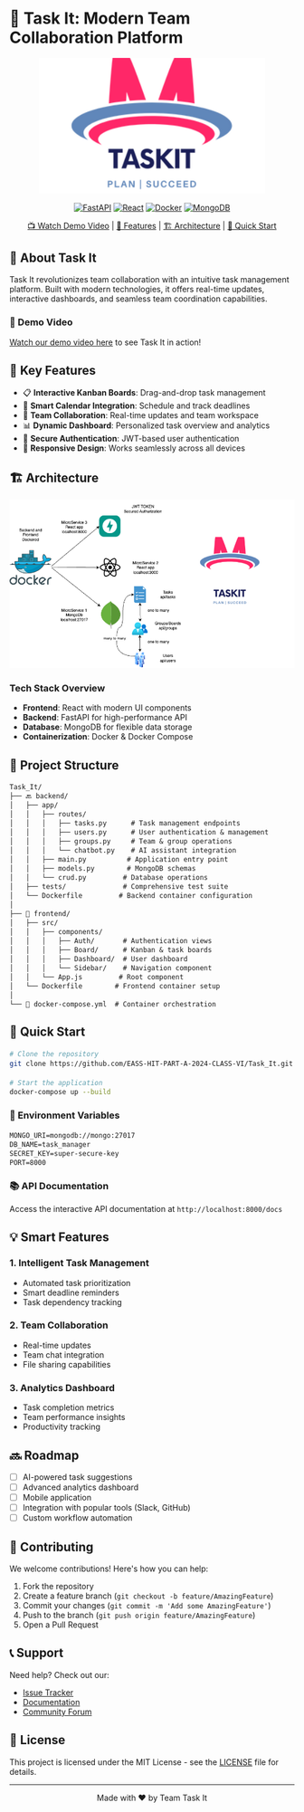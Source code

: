 # 🚀 Task It: Modern Team Collaboration Platform

<p align="center">
  <img src="./frontend/public/Task It.png" width="400" alt="Task It Logo">
</p>

<div align="center">
  
  [![FastAPI](https://img.shields.io/badge/FastAPI-%23009688.svg?style=for-the-badge&logo=fastapi&logoColor=white)](https://fastapi.tiangolo.com/)
  [![React](https://img.shields.io/badge/React-%2361DAFB.svg?style=for-the-badge&logo=react&logoColor=black)](https://reactjs.org/)
  [![Docker](https://img.shields.io/badge/Docker-%230db7ed.svg?style=for-the-badge&logo=docker&logoColor=white)](https://www.docker.com/)
  [![MongoDB](https://img.shields.io/badge/MongoDB-%2347A248.svg?style=for-the-badge&logo=mongodb&logoColor=white)](https://www.mongodb.com/)

  [📺 Watch Demo Video](#demo-video) | [🎯 Features](#-key-features) | [🏗️ Architecture](#-architecture) | [🚀 Quick Start](#-quick-start)
  
</div>

## 🌟 About Task It

Task It revolutionizes team collaboration with an intuitive task management platform. Built with modern technologies, it offers real-time updates, interactive dashboards, and seamless team coordination capabilities.

### 🎥 Demo Video
[Watch our demo video here](#) to see Task It in action!

## 🎯 Key Features

- 📋 **Interactive Kanban Boards**: Drag-and-drop task management
- 📅 **Smart Calendar Integration**: Schedule and track deadlines
- 👥 **Team Collaboration**: Real-time updates and team workspace
- 📊 **Dynamic Dashboard**: Personalized task overview and analytics
- 🔐 **Secure Authentication**: JWT-based user authentication
- 📱 **Responsive Design**: Works seamlessly across all devices

## 🏗️ Architecture

<p align="center">
  <img src="/TaskItArcheitecture.png" width="800" alt="Task It Architecture">
</p>

### Tech Stack Overview
- **Frontend**: React with modern UI components
- **Backend**: FastAPI for high-performance API
- **Database**: MongoDB for flexible data storage
- **Containerization**: Docker & Docker Compose

## 📁 Project Structure

```plaintext
Task_It/
├── 🔙 backend/
│   ├── app/
│   │   ├── routes/
│   │   │   ├── tasks.py      # Task management endpoints
│   │   │   ├── users.py      # User authentication & management
│   │   │   ├── groups.py     # Team & group operations
│   │   │   └── chatbot.py    # AI assistant integration
│   │   ├── main.py          # Application entry point
│   │   ├── models.py        # MongoDB schemas
│   │   └── crud.py         # Database operations
│   ├── tests/              # Comprehensive test suite
│   └── Dockerfile         # Backend container configuration
│
├── 🎨 frontend/
│   ├── src/
│   │   ├── components/
│   │   │   ├── Auth/       # Authentication views
│   │   │   ├── Board/      # Kanban & task boards
│   │   │   ├── Dashboard/  # User dashboard
│   │   │   └── Sidebar/    # Navigation component
│   │   └── App.js         # Root component
│   └── Dockerfile        # Frontend container setup
│
└── 🐳 docker-compose.yml  # Container orchestration
```

## 🚀 Quick Start

```bash
# Clone the repository
git clone https://github.com/EASS-HIT-PART-A-2024-CLASS-VI/Task_It.git

# Start the application
docker-compose up --build
```

### 🔑 Environment Variables
```env
MONGO_URI=mongodb://mongo:27017
DB_NAME=task_manager
SECRET_KEY=super-secure-key
PORT=8000
```

### 📚 API Documentation
Access the interactive API documentation at `http://localhost:8000/docs`

## 💡 Smart Features

### 1. Intelligent Task Management
- Automated task prioritization
- Smart deadline reminders
- Task dependency tracking

### 2. Team Collaboration
- Real-time updates
- Team chat integration
- File sharing capabilities

### 3. Analytics Dashboard
- Task completion metrics
- Team performance insights
- Productivity tracking

## 🔜 Roadmap

- [ ] AI-powered task suggestions
- [ ] Advanced analytics dashboard
- [ ] Mobile application
- [ ] Integration with popular tools (Slack, GitHub)
- [ ] Custom workflow automation

## 🤝 Contributing

We welcome contributions! Here's how you can help:

1. Fork the repository
2. Create a feature branch (`git checkout -b feature/AmazingFeature`)
3. Commit your changes (`git commit -m 'Add some AmazingFeature'`)
4. Push to the branch (`git push origin feature/AmazingFeature`)
5. Open a Pull Request

## 📞 Support

Need help? Check out our:
- [Issue Tracker](https://github.com/EASS-HIT-PART-A-2024-CLASS-VI/Task_It/issues)
- [Documentation](#)
- [Community Forum](#)

## 📜 License

This project is licensed under the MIT License - see the [LICENSE](LICENSE) file for details.

---

<p align="center">Made with ❤️ by Team Task It</p>

